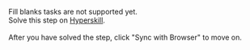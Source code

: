 Fill blanks tasks are not supported yet. <br>Solve this step on <a href="https://hyperskill.org/learn/step/47524">Hyperskill</a>. <br><br>After you have solved the step, click "Sync with Browser"  to move on.